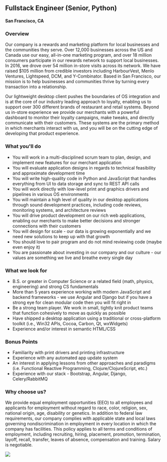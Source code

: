 ## Fullstack Engineer (Senior, Python) 
#### San Francisco, CA

### Overview
Our company is a rewards and marketing platform for local businesses and the communities they serve. Over 12,000 businesses across the US and Canada use our easy, all-in-one marketing program, and over 18 million consumers participate in our rewards network to support local businesses. In 2016, we drove over 54 million in-store visits across its network. We have raised $105 million from credible investors including HarbourVest, Menlo Ventures, Lightspeed, DCM, and Y-Combinator. Based in San Francisco, our mission is to help businesses and communities thrive by turning every transaction into a relationship.

Our lightweight desktop client pushes the boundaries of OS integration and is at the core of our industry leading approach to loyalty, enabling us to support over 300 different brands of restaurant and retail systems. Beyond us in-store experience we provide our merchants with a powerful dashboard to monitor their loyalty campaigns, make tweaks, and directly communicate with their customers. These systems are the primary method in which merchants interact with us, and you will be on the cutting edge of developing that product experience.

### What you'll do
+ You will work in a multi-disciplined scrum team to plan, design, and implement new features for our merchant application
+ You will evaluate application designs in regards to technical feasibility and approximate development time
+ You will write high-quality code in Python and JavaScript that handles everything from UI to data storage and sync to REST API calls
+ You will work directly with low-level print and graphics drivers and pipelines in various OS environments
+ You will maintain a high level of quality in our desktop applications through sound development practices, including code reviews, monitoring systems, and architecture reviews
+ You will drive product development on our rich web applications, enabling our merchants to make better decisions and stronger connections with their customers
+ You will design for scale - our data is growing exponentially and we need new solutions to keep up with that growth
+ You should love to pair program and do not mind reviewing code (maybe even enjoy it)
+ You are passionate about investing in our company and our culture - our values are something we live and breathe every single day

### What we look for
+ B.S. or greater in Computer Science or a related field (math, physics, engineering) and strong CS fundamentals
+ More than 5 years experience working with modern JavaScript and backend frameworks - we use Angular and Django but if you have a strong eye for clean modular code then you will fit right in
+ Be a strong team player. We work in small, tightly knit product teams that function cohesively to move as quickly as possible
+ Have shipped a desktop application using a traditional or cross-platform toolkit (i.e., Win32 APIs, Cocoa, Carbon, Qt, wxWidgets)
+ Experience and/or interest in semantic HTML/CSS

### Bonus Points
+ Familiarity with print drivers and printing infrastructure
+ Experience with any automated app update system
+ An interest in applying lessons from other approaches and paradigms (i.e. Functional Reactive Programming, Clojure/ClojureScript, etc.)
+ Experience with our stack - Bootstrap, Angular, Django, Celery/RabbitMQ

### Why choose us?
We provide equal employment opportunities (EEO) to all employees and applicants for employment without regard to race, color, religion, sex, national origin, age, disability or genetics. In addition to federal law requirements, our company complies with applicable state and local laws governing nondiscrimination in employment in every location in which the company has facilities. This policy applies to all terms and conditions of employment, including recruiting, hiring, placement, promotion, termination, layoff, recall, transfer, leaves of absence, compensation and training.
Salary is negotiable.


[<img src='https://dabuttonfactory.com/button.png?t=Apply&f=Calibri-Bold&ts=24&tc=fff&tshs=1&tshc=000&hp=20&vp=8&c=5&bgt=gradient&bgc=3d85c6&ebgc=073763'>](https://letsrockit.co/users/auth/github?interested=true&job_id=rml2zvn0yxjz-fullstack-engineer-senior-python)
